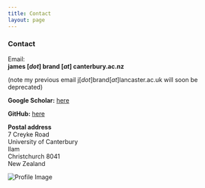 ```yaml
---
title: Contact
layout: page
---
```


### Contact

Email:<br/>
**james [_dot_] brand [_at_] canterbury.ac.nz**

(note my previous email j[_dot_]brand[_at_]lancaster.ac.uk will soon be deprecated)

**Google Scholar:** [here](https://scholar.google.co.uk/citations?user=TG0-mhsAAAAJ&hl=en)

**GitHub:** [here](https://github.com/jamesbrandscience)

**Postal address**<br/>
7 Creyke Road<br/>
University of Canterbury<br/>
Ilam<br/>
Christchurch 8041<br/>
New Zealand

![Profile Image](https://jamesbrandscience.github.io/assets/arrival_bouba_kiki.JPG)

